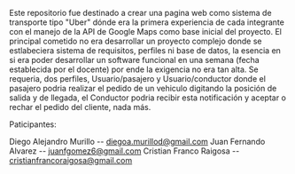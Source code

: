 Este repositorio fue destinado a crear una pagina web como sistema de transporte tipo "Uber" dónde era la primera experiencia de cada integrante con el manejo de la API de Google Maps como base inicial del proyecto. 
El principal cometido no era desarrollar un proyecto complejo donde se estlabeciera sistema de requisitos, perfiles ni base de datos, la esencia en si era poder desarrollar un software funcional en una semana (fecha establecida por el docente) por ende la exigencia no era tan alta.
Se requeria, dos perfiles, Usuario/pasajero y Usuario/conductor donde el pasajero podria realizar el pedido de un vehiculo digitando la posición de salida y de llegada, el Conductor podria recibir esta notificación y aceptar o rechar el pedido del cliente, nada más.

Paticipantes:

Diego Alejandro Murillo -- diegoa.murillod@gmail.com
Juan Fernando Alvarez -- juanfgomez6@gmail.com
Cristian Franco Raigosa -- cristianfrancoraigosa@gmail.com
